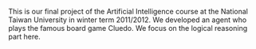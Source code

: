This is our final project of the Artificial Intelligence course at the National Taiwan University in winter term 2011/2012. We developed an agent who plays the famous board game Cluedo. We focus on the logical reasoning part here.